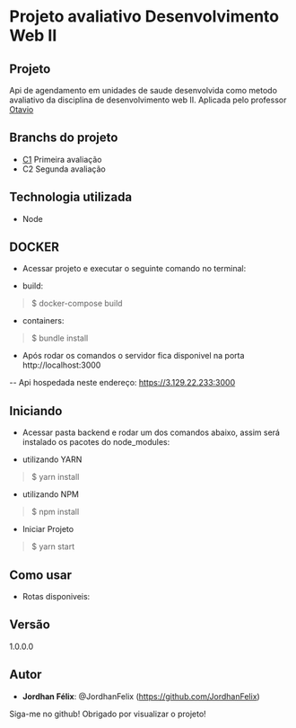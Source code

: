 # Projeto avaliativo Desenvolvimento Web II
 
## Projeto 

Api de agendamento em unidades de saude desenvolvida como metodo avaliativo da disciplina de desenvolvimento web II. Aplicada pelo professor [Otavio](https://github.com/otaviolube)

## Branchs do projeto

* [C1](https://github.com/JordhanFelix/node-api-covid/tree/c1) Primeira avaliação
* C2 Segunda avaliação

## Technologia utilizada 

* Node 
 
## DOCKER

* Acessar projeto e executar o seguinte comando no terminal: 

- build:
>    $ docker-compose build

- containers:
>    $ bundle install
 
* Após rodar os comandos o servidor fica disponivel na porta http://localhost:3000

-- Api hospedada neste endereço: https://3.129.22.233:3000

## Iniciando
 
* Acessar pasta backend e rodar um dos comandos abaixo, assim será instalado os pacotes do node_modules:
- utilizando YARN
>    $ yarn install 
    
- utilizando NPM
>    $ npm install 

* Iniciar Projeto

>    $ yarn start 
 
## Como usar
 
* Rotas disponiveis:


## Versão
 
1.0.0.0
 
 
## Autor
 
* **Jordhan Félix**: @JordhanFelix (https://github.com/JordhanFelix)
 
 
Siga-me no github!
Obrigado por visualizar o projeto!
